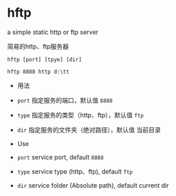 hftp
====

a simple static http or ftp server

简易的http、ftp服务器

`hftp [port] [tpye] [dir]`

`hftp 8888 http d:\tt`

 - 用法

  - `port` 指定服务的端口，默认值 `8888`
  - `type` 指定服务的类型（http、ftp），默认值 `ftp`
  - `dir` 指定服务的文件夹（绝对路径），默认值 当前目录

 - Use

  - `port` service port, default `8888`
  - `type` service type (http、ftp), default `ftp`
  - `dir` service folder (Absolute path), default current dir

